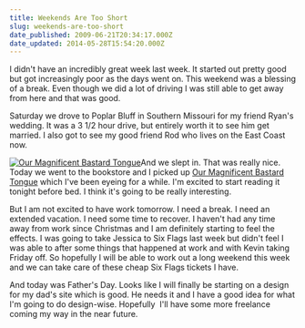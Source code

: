 ```yaml
---
title: Weekends Are Too Short
slug: weekends-are-too-short
date_published: 2009-06-21T20:34:17.000Z
date_updated: 2014-05-28T15:54:20.000Z
---
```


I didn't have an incredibly great week last week. It started out pretty good but got increasingly poor as the days went on. This weekend was a blessing of a break. Even though we did a lot of driving I was still able to get away from here and that was good.

Saturday we drove to Poplar Bluff in Southern Missouri for my friend Ryan's wedding. It was a 3 1/2 hour drive, but entirely worth it to see him get married. I also got to see my good friend Rod who lives on the East Coast now.

[![Our Magnificent Bastard Tongue](http://res.cloudinary.com/joelgoodman/image/upload/v1401314061/419pN5P3paL__SL160_1_moyzlc.jpg)](http://www.amazon.com/gp/product/1592403956?ie=UTF8&amp;tag=joggo-20&amp;linkCode=as2&amp;camp=1789&amp;creative=390957&amp;creativeASIN=1592403956)And we slept in. That was really nice. Today we went to the bookstore and I picked up [Our Magnificent Bastard Tongue](http://www.amazon.com/gp/product/1592403956?ie=UTF8&amp;tag=joggo-20&amp;linkCode=as2&amp;camp=1789&amp;creative=390957&amp;creativeASIN=1592403956) which I've been eyeing for a while. I'm excited to start reading it tonight before bed. I think it's going to be really interesting.

But I am not excited to have work tomorrow. I need a break. I need an extended vacation. I need some time to recover. I haven't had any time away from work since Christmas and I am definitely starting to feel the effects. I was going to take Jessica to Six Flags last week but didn't feel I was able to after some things that happened at work and with Kevin taking Friday off. So hopefully I will be able to work out a long weekend this week and we can take care of these cheap Six Flags tickets I have.

And today was Father's Day. Looks like I will finally be starting on a design for my dad's site which is good. He needs it and I have a good idea for what I'm going to do design-wise. Hopefully  I'll have some more freelance coming my way in the near future.
